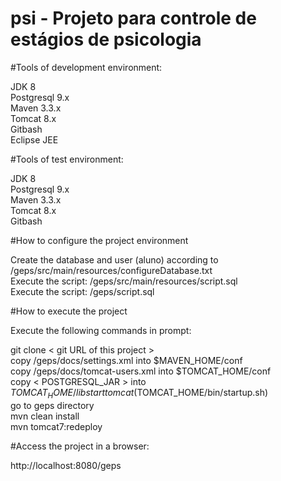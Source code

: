 # psi - Projeto para controle de estágios de psicologia
  
#Tools of development environment:  
  
JDK 8  
Postgresql 9.x  
Maven 3.3.x  
Tomcat 8.x  
Gitbash  
Eclipse JEE  
  
#Tools of test environment:  
  
JDK 8  
Postgresql 9.x  
Maven 3.3.x  
Tomcat 8.x  
Gitbash  

#How to configure the project environment  
  
Create the database and user (aluno) according to /geps/src/main/resources/configureDatabase.txt  
Execute the script: /geps/src/main/resources/script.sql  
Execute the script: /geps/script.sql  
  
#How to execute the project  
  
Execute the following commands in prompt:  
  
git clone < git URL of this project >  
copy /geps/docs/settings.xml into $MAVEN_HOME/conf  
copy /geps/docs/tomcat-users.xml into $TOMCAT_HOME/conf  
copy < POSTGRESQL_JAR > into $TOMCAT_HOME/lib  
start tomcat ($TOMCAT_HOME/bin/startup.sh)  
go to geps directory  
mvn clean install  
mvn tomcat7:redeploy  
  
#Access the project in a browser:  
  
http://localhost:8080/geps  
